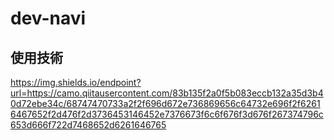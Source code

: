 # dev-navi
## 使用技術
https://img.shields.io/endpoint?url=https://camo.qiitausercontent.com/83b135f2a0f5b083eccb132a35d3b40d72ebe34c/68747470733a2f2f696d672e736869656c64732e696f2f62616467652f2d476f2d3736453146452e7376673f6c6f676f3d676f267374796c653d666f722d7468652d6261646765
